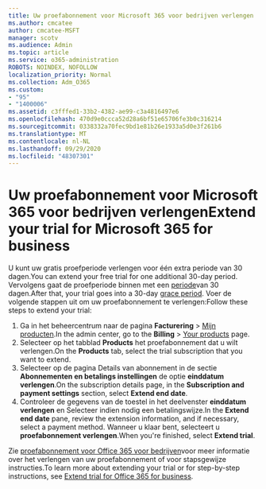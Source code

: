 ```yaml
---
title: Uw proefabonnement voor Microsoft 365 voor bedrijven verlengen
ms.author: cmcatee
author: cmcatee-MSFT
manager: scotv
ms.audience: Admin
ms.topic: article
ms.service: o365-administration
ROBOTS: NOINDEX, NOFOLLOW
localization_priority: Normal
ms.collection: Adm_O365
ms.custom:
- "95"
- "1400006"
ms.assetid: c3fffed1-33b2-4382-ae99-c3a4816497e6
ms.openlocfilehash: 470d9e0ccca52d28a6bf51e65706fe3b0c316214
ms.sourcegitcommit: 0338332a70fec9bd1e81b26e1933a5d0e3f261b6
ms.translationtype: MT
ms.contentlocale: nl-NL
ms.lasthandoff: 09/29/2020
ms.locfileid: "48307301"
---
```

# <a name="extend-your-trial-for-microsoft-365-for-business"></a><span data-ttu-id="cda5d-102">Uw proefabonnement voor Microsoft 365 voor bedrijven verlengen</span><span class="sxs-lookup"><span data-stu-id="cda5d-102">Extend your trial for Microsoft 365 for business</span></span>

<span data-ttu-id="cda5d-103">U kunt uw gratis proefperiode verlengen voor één extra periode van 30 dagen.</span><span class="sxs-lookup"><span data-stu-id="cda5d-103">You can extend your free trial for one additional 30-day period.</span></span> <span data-ttu-id="cda5d-104">Vervolgens gaat de proefperiode binnen met een [periode](https://docs.microsoft.com/alchemyinsights/grace-period-for-microsoft-365-free-trial)van 30 dagen.</span><span class="sxs-lookup"><span data-stu-id="cda5d-104">After that, your trial goes into a 30-day [grace period](https://docs.microsoft.com/alchemyinsights/grace-period-for-microsoft-365-free-trial).</span></span> <span data-ttu-id="cda5d-105">Voer de volgende stappen uit om uw proefabonnement te verlengen:</span><span class="sxs-lookup"><span data-stu-id="cda5d-105">Follow these steps to extend your trial:</span></span>
  
1. <span data-ttu-id="cda5d-106">Ga in het beheercentrum naar de pagina **Facturering** \> [Mijn producten](https://go.microsoft.com/fwlink/p/?linkid=842054).</span><span class="sxs-lookup"><span data-stu-id="cda5d-106">In the admin center, go to the **Billing** \> [Your products](https://go.microsoft.com/fwlink/p/?linkid=842054) page.</span></span>
2. <span data-ttu-id="cda5d-107">Selecteer op het tabblad **Products** het proefabonnement dat u wilt verlengen.</span><span class="sxs-lookup"><span data-stu-id="cda5d-107">On the **Products** tab, select the trial subscription that you want to extend.</span></span>
3. <span data-ttu-id="cda5d-108">Selecteer op de pagina Details van abonnement in de sectie **Abonnementen en betalings instellingen** de optie **einddatum verlengen**.</span><span class="sxs-lookup"><span data-stu-id="cda5d-108">On the subscription details page, in the **Subscription and payment settings** section, select **Extend end date**.</span></span>
4. <span data-ttu-id="cda5d-109">Controleer de gegevens van de toestel in het deelvenster **einddatum verlengen** en Selecteer indien nodig een betalingswijze.</span><span class="sxs-lookup"><span data-stu-id="cda5d-109">In the **Extend end date** pane, review the extension information, and if necessary, select a payment method.</span></span> <span data-ttu-id="cda5d-110">Wanneer u klaar bent, selecteert u **proefabonnement verlengen**.</span><span class="sxs-lookup"><span data-stu-id="cda5d-110">When you're finished, select **Extend trial**.</span></span>

<span data-ttu-id="cda5d-111">Zie [proefabonnement voor Office 365 voor bedrijven](https://docs.microsoft.com/microsoft-365/commerce/extend-your-trial)voor meer informatie over het verlengen van uw proefabonnement of voor stapsgewijze instructies.</span><span class="sxs-lookup"><span data-stu-id="cda5d-111">To learn more about extending your trial or for step-by-step instructions, see [Extend trial for Office 365 for business](https://docs.microsoft.com/microsoft-365/commerce/extend-your-trial).</span></span>